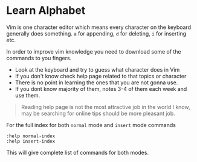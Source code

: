 # Learn Alphabet

Vim is one character editor which means every character on the keyboard generally does
something. `a` for appending, `d` for deleting, `i` for inserting etc.

In order to improve vim knowledge you need to download some of the commands to
you fingers.

* Look at the keyboard and try to guess what character does in Vim
* If you don't know check help page related to that topics or character
* There is no point in learning the ones that you are not gonna use.
* If you dont know majority of them, notes 3-4 of them each week and use them.

> Reading help page is not the most attractive job in the world I know, may be
searching for online tips should be more pleasant job.

For the full index for both `normal` mode and `insert` mode commands

    :help normal-index
    :help insert-index

This will give complete list of commands for both modes.
